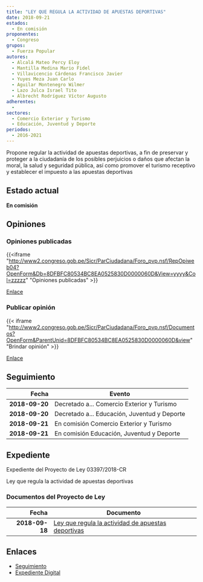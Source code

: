 ```yaml
---
title: "LEY QUE REGULA LA ACTIVIDAD DE APUESTAS DEPORTIVAS"
date: 2018-09-21
estados: 
  - En comisión
proponentes: 
  - Congreso
grupos: 
  - Fuerza Popular
autores: 
  - Alcalá Mateo Percy Eloy
  - Mantilla Medina Mario Fidel
  - Villavicencio Cárdenas Francisco Javier
  - Yuyes Meza Juan Carlo
  - Aguilar Montenegro Wilmer
  - Lazo Julca Israel Tito
  - Albrecht Rodríguez Víctor Augusto
adherentes: 
  - 
sectores: 
  - Comercio Exterior y Turismo
  - Educación, Juventud y Deporte
periodos: 
  - 2016-2021
---
```


Propone regular la actividad de apuestas deportivas, a fin de preservar y proteger a la ciudadanía de los posibles perjuicios o daños que afectan la moral, la salud y seguridad pública, así como promover el turismo receptivo y establecer el impuesto a las apuestas deportivas


## Estado actual

**En comisión**

## Opiniones

### Opiniones publicadas

{{<iframe "http://www2.congreso.gob.pe/Sicr/ParCiudadana/Foro_pvp.nsf/RepOpiweb04?OpenForm&Db=8DFBFC80534BC8EA0525830D0000060D&View=yyyy&Col=zzzzz" "Opiniones publicadas" >}}

[Enlace](http://www2.congreso.gob.pe/Sicr/ParCiudadana/Foro_pvp.nsf/RepOpiweb04?OpenForm&Db=8DFBFC80534BC8EA0525830D0000060D&View=yyyy&Col=zzzzz)
### Publicar opinión

{{< iframe "http://www2.congreso.gob.pe/Sicr/ParCiudadana/Foro_pvp.nsf/Documentos?OpenForm&ParentUnid=8DFBFC80534BC8EA0525830D0000060D&view" "Brindar opinión" >}}

[Enlace](http://www2.congreso.gob.pe/Sicr/ParCiudadana/Foro_pvp.nsf/Documentos?OpenForm&ParentUnid=8DFBFC80534BC8EA0525830D0000060D&view)

## Seguimiento

| Fecha | Evento |
|------:|--------|
| **2018-09-20** | Decretado a... Comercio Exterior y Turismo|
| **2018-09-20** | Decretado a... Educación, Juventud y Deporte|
| **2018-09-21** | En comisión Comercio Exterior y Turismo|
| **2018-09-21** | En comisión Educación, Juventud y Deporte|


## Expediente

Expediente del Proyecto de Ley 03397/2018-CR

Ley que regula la actividad de apuestas deportivas


### Documentos del Proyecto de Ley

| Fecha | Documento |
|------:|--------|
| **2018-09-18** | [Ley que regula la actividad de apuestas deportivas](http://www.leyes.congreso.gob.pe/Documentos/2016_2021/Proyectos_de_Ley_y_de_Resoluciones_Legislativas/PL0339720180918.pdf) |

## Enlaces 

- [Seguimiento](http://www2.congreso.gob.pe/Sicr/TraDocEstProc/CLProLey2016.nsf/f7fff46988ca05b1052578e100829cc7/ebede5261db492fa0525830d000656d3?OpenDocument)
- [Expediente Digital](http://www2.congreso.gob.pe/Sicr/TraDocEstProc/CLProLey2016.nsf/f7fff46988ca05b1052578e100829cc7/ebede5261db492fa0525830d000656d3?OpenDocument&Click=05257FB7005EB655.eb71d0cf91d8294e05256cdf006b5706/$Body/0.1C6C)
